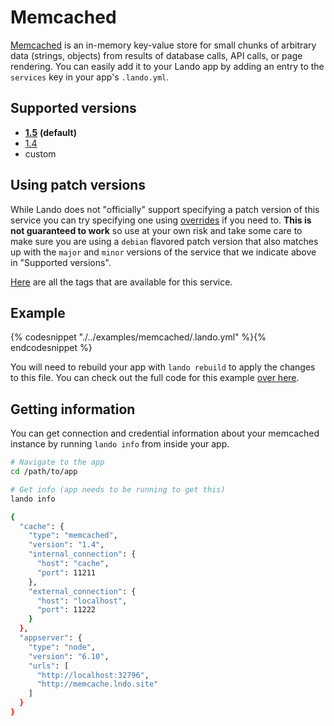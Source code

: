Memcached
=========

[Memcached](https://memcached.org/) is an in-memory key-value store for small chunks of arbitrary data (strings, objects) from results of database calls, API calls, or page rendering. You can easily add it to your Lando app by adding an entry to the `services` key in your app's `.lando.yml`.

Supported versions
------------------

*   **[1.5](https://hub.docker.com/r/_/memcached/)** **(default)**
*   [1.4](https://hub.docker.com/r/_/memcached/)
*   custom

Using patch versions
--------------------

While Lando does not "officially" support specifying a patch version of this service you can try specifying one using [overrides](https://docs.devwithlando.io/config/advanced.html#overriding-with-docker-compose) if you need to. **This is not guaranteed to work** so use at your own risk and take some care to make sure you are using a `debian` flavored patch version that also matches up with the `major` and `minor` versions of the service that we indicate above in "Supported versions".

[Here](https://hub.docker.com/r/library/memcached/tags/) are all the tags that are available for this service.

Example
-------

{% codesnippet "./../examples/memcached/.lando.yml" %}{% endcodesnippet %}

You will need to rebuild your app with `lando rebuild` to apply the changes to this file. You can check out the full code for this example [over here](https://github.com/lando/lando/tree/master/examples/memcached).

Getting information
-------------------

You can get connection and credential information about your memcached instance by running `lando info` from inside your app.

```bash
# Navigate to the app
cd /path/to/app

# Get info (app needs to be running to get this)
lando info

{
  "cache": {
    "type": "memcached",
    "version": "1.4",
    "internal_connection": {
      "host": "cache",
      "port": 11211
    },
    "external_connection": {
      "host": "localhost",
      "port": 11222
    }
  },
  "appserver": {
    "type": "node",
    "version": "6.10",
    "urls": [
      "http://localhost:32796",
      "http://memcache.lndo.site"
    ]
  }
}
```
